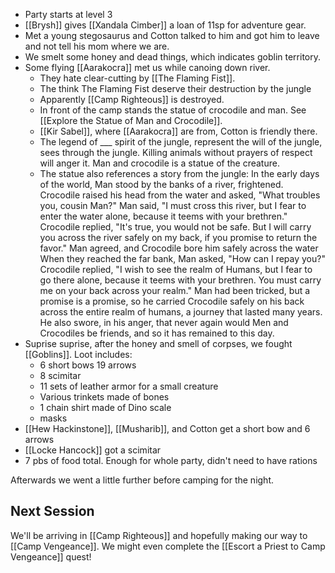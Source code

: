 - Party starts at level 3
- [[Brysh]] gives [[Xandala Cimber]] a loan of 11sp for adventure gear.
- Met a young stegosaurus and Cotton talked to him and got him to leave and not tell his mom where we are.
- We smelt some honey and dead things, which indicates goblin territory.
- Some flying [[Aarakocra]] met us while canoing down river.
	- They hate clear-cutting by [[The Flaming Fist]].
	- The think The Flaming Fist deserve their destruction by the jungle
	- Apparently [[Camp Righteous]] is destroyed.
	- In front of the camp stands the statue of crocodile and man. See [[Explore the Statue of Man and Crocodile]].
	- [[Kir Sabel]], where [[Aarakocra]] are from, Cotton is friendly there.
	- The legend of ___ spirit of the jungle, represent the will of the jungle, sees through the jungle. Killing animals without prayers of respect will anger it. Man and crocodile is a statue of the creature.
	- The statue also references a story from the jungle:
		In the early days of the world, Man stood by the banks of a river, frightened. Crocodile raised his head from the water and asked, "What troubles you, cousin Man?"
		Man said, "I must cross this river, but I fear to enter the water alone, because it teems with your brethren."
		Crocodile replied, "It's true, you would not be safe. But I will carry you across the river safely on my back, if you promise to return the favor." Man agreed, and Crocodile bore him safely across the water
		When they reached the far bank, Man asked, "How can I repay you?" Crocodile replied, "I wish to see the realm of Humans, but I fear to go there alone, because it teems with your brethren. You must carry me on your back across your realm." Man had been tricked, but a promise is a promise, so he carried Crocodile safely on his back across the entire realm of humans, a journey that lasted many years. He also swore, in his anger, that never again would Men and Crocodiles be friends, and so it has remained to this day.
- Suprise suprise, after the honey and smell of corpses, we fought [[Goblins]]. Loot includes:
	- 6 short bows 19 arrows
	- 8 scimitar
	- 11 sets of leather armor for a small creature
	- Various trinkets made of bones
	- 1 chain shirt made of Dino scale
	- masks
- [[Hew Hackinstone]], [[Musharib]], and Cotton get a short bow and 6 arrows
- [[Locke Hancock]] got a scimitar
- 7 pbs of food total. Enough for whole party, didn't need to have rations

Afterwards we went a little further before camping for the night.

## Next Session
We'll be arriving in [[Camp Righteous]] and hopefully making our way to [[Camp Vengeance]]. We might even complete the [[Escort a Priest to Camp Vengeance]] quest!
